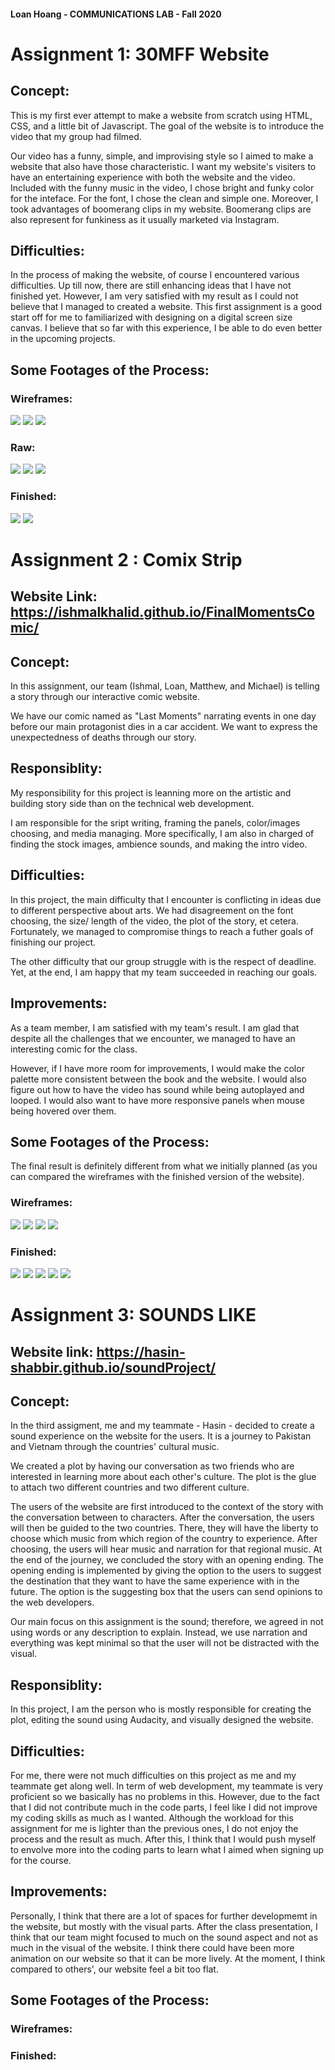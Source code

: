 #### Loan Hoang - COMMUNICATIONS LAB - Fall 2020
# Assignment 1: 30MFF Website

## Concept: 

This is my first ever attempt to make a website from scratch using HTML, CSS, and a little bit of Javascript. The goal of the website is to introduce the video that my group had filmed.  

Our video has a funny, simple, and improvising style so I aimed to make a website that also have those characteristic. I want my website's visiters to have an entertaining experience with both the website and the video. Included with the funny music in the video, I chose bright and funky color for the inteface. For the font, I chose the clean and simple one. Moreover, I took advantages of boomerang clips in my website. Boomerang clips are also represent for funkiness as it usually marketed via Instagram. 

## Difficulties: 

In the process of making the website, of course I encountered various difficulties. Up till now, there are still enhancing ideas that I have not finished yet. However, I am very satisfied with my result as I could not believe that I managed to created a website. This first assignment is a good start off for me to familiarized with designing on a digital screen size canvas. I believe that so far with this experience, I be able to do even better in the upcoming projects. 

## Some Footages of the Process: 
### Wireframes:
![](Web%201920%20–%201.png)
![](Web%201920%20–%202.png)
![](Web%201920%20–%203.png)


### Raw:
![](Screen%20Shot%202020-09-29%20at%201.45.32%20AM.png)
![](Screen%20Shot%202020-09-29%20at%2012.26.30%20AM.png)
![](Screen%20Shot%202020-09-29%20at%203.17.52%20AM.png)

### Finished:
![](Screen%20Shot%202020-09-29%20at%204.03.58%20AM.png)
![](Screen%20Shot%202020-09-29%20at%203.58.55%20AM.png)

# Assignment 2 : Comix Strip
## Website Link: https://ishmalkhalid.github.io/FinalMomentsComic/
## Concept: 
In this assignment, our team (Ishmal, Loan, Matthew, and Michael) is telling a story through our interactive comic website. 

We have our comic named as "Last Moments" narrating events in one day before our main protagonist dies in a car accident. We want to express the unexpectedness of deaths through our story. 

## Responsiblity:
My responsibility for this project is leanning more on the artistic and building story side than on the technical web development. 

I am responsible for the sript writing, framing the panels, color/images choosing, and media managing. More specifically, I am also in charged of finding the stock images, ambience sounds, and making the intro video. 

## Difficulties: 
In this project, the main difficulty that I encounter is conflicting in ideas due to different perspective about arts. We had disagreement on the font choosing, the size/ length of the video, the plot of the story, et cetera. Fortunately, we managed to compromise things to reach a futher goals of finishing our project. 

The other difficulty that our group struggle with is the respect of deadline. Yet, at the end, I am happy that my team succeeded in reaching our goals. 

## Improvements:
As a team member, I am satisfied with my team's result. I am glad that despite all the challenges that we encounter, we managed to have an interesting comic for the class. 

However, if I have more room for improvements, I would make the color palette more consistent between the book and the website. I would also figure out how to have the video has sound while being autoplayed and looped. I would also want to have more responsive panels when mouse being hovered over them. 

## Some Footages of the Process: 
The final result is definitely different from what we initially planned (as you can compared the wireframes with the finished version of the website).

### Wireframes:
![](Comix6.png)
![](Comix7.png)
![](Comix8.png)
![](Comix9.png)


### Finished:
![](Comix1.png)
![](Comix2.png)
![](Comix5.png)
![](Comix3.png)
![](Comix4.png)

# Assignment 3: SOUNDS LIKE
## Website link: https://hasin-shabbir.github.io/soundProject/
## Concept: 
In the third assigment, me and my teammate - Hasin -  decided to create a sound experience on the website for the users. It is a journey to Pakistan and Vietnam through the countries' cultural music. 

We created a plot by having our conversation as two friends who are interested in learning more about each other's culture. The plot is the glue to attach two different countries and two different culture. 

The users of the website are first introduced to the context of the story with the conversation between to characters. After the conversation, the users will then be guided to the two countries. There, they will have the liberty to choose which music from which region of the country to experience. After choosing, the users will hear music and narration for that regional music. At the end of the journey, we concluded the story with an opening ending. The opening ending is implemented by giving the option to the users to suggest the destination that they want to have the same experience with in the future. The option is the suggesting box that the users can send opinions to the web developers. 

Our main focus on this assignment is the sound; therefore, we agreed in not using words or any description to explain. Instead, we use narration and everything was kept minimal so that the user will not be distracted with the visual. 

## Responsiblity:
In this project, I am the person who is mostly responsible for creating the plot, editing the sound using Audacity, and visually designed the website. 

## Difficulties:
For me, there were not much difficulties on this project as me and my teammate get along well. 
In term of web development, my teammate is very proficient so we basically has no problems in this. However, due to the fact that I did not contribute much in the code parts, I feel like I did not improve my coding skills as much as I wanted. Although the workload for this assignment for me is lighter than the previous ones, I do not enjoy the process and the result as much. After this, I think that I would push myself to envolve more into the coding parts to learn what I aimed when signing up for the course. 

## Improvements:
Personally, I think that there are a lot of spaces for further developmemt in the website, but mostly with the visual parts. After the class presentation, I think that our team might focused to much on the sound aspect and not as much in the visual of the website. I think there could have been more animation on our website so that it can be more lively. At the moment, I think compared to others', our website feel a bit too flat. 

## Some Footages of the Process:
### Wireframes:


### Finished:

